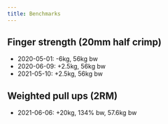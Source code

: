 ```yaml
---
title: Benchmarks
---
```

## Finger strength (20mm half crimp)

- 2020-05-01: -6kg, 56kg bw
- 2020-06-09: +2.5kg, 56kg bw
- 2021-05-10: +2.5kg, 56kg bw

## Weighted pull ups (2RM)

- 2021-06-06: +20kg, 134% bw, 57.6kg bw
